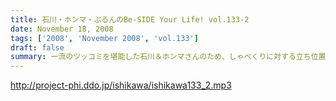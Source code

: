 ```yaml
---
title: 石川・ホンマ・ぶるんのBe-SIDE Your Life! vol.133-2
date: November 18, 2008
tags: ['2008', 'November 2008', 'vol.133']
draft: false
summary: 一流のツッコミを堪能した石川＆ホンマさんのため、しゃべくりに対する立ち位置の見極めがこりゃまた厳しいのなんの・・・白金の夜はかなり刺激的だったそうで。NAMAE
---
```


http://project-phi.ddo.jp/ishikawa/ishikawa133_2.mp3
